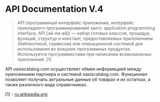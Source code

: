 # API Documentation V.4

> API \(программный интерфейс приложения, интерфейс прикладного программирования\) \(англ. application programming interface, API \[эй-пи-ай\]\) — набор готовых классов, процедур, функций, структур и констант, предоставляемых приложением \(библиотекой, сервисом\) или операционной системой для использования во внешних программных продуктах. Используется программистами при написании всевозможных приложений. \[1\]

API oasiscatalog.com осуществляет обмен информацией между приложением партнера и системой oasiscatalog.com. Функционал позволяет получать актуальные данные об товарах и их остатках, а также различного вида справочниках.

\[1\] - [ru.wikipedia.org](https://ru.wikipedia.org/wiki/API)

